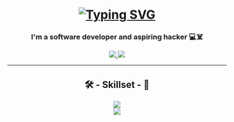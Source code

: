 <h1 align="center">
  <a href="https://git.io/typing-svg">
    <img src="https://readme-typing-svg.demolab.com?font=Fira+Code&weight=500&size=30&pause=1000&color=3EEB33&background=43FF3700&center=true&random=false&width=435&lines=Hi%2C+I'm+Spartano!%F0%9F%91%8B;It's+Hacking+time!%F0%9F%91%A8%E2%80%8D%F0%9F%92%BB" alt="Typing SVG" />
  </a>
</h1>

<h3 align="center">
  I'm a software developer and aspiring hacker 💻☠️
</h3>

<div align="center">
  <a href="https://www.linkedin.com/in/emanuele-savonitti-dev/" target="_blank">
    <img src="https://img.shields.io/badge/LinkedIn-0077B5?style=for-the-badge&logo=linkedin&logoColor=white" target="_blank" />
  </a>
  <a href="#" target="_blank">
    <img src="https://img.shields.io/badge/HackTheBox-111927?style=for-the-badge&logo=Hack%20The%20Box&logoColor=9FEF00" target="_blank" />
  </a>
</div>

<hr/>

<h2 align="center">🛠️ - Skillset - 🧰</h2>
<div align="center">
  <a href="#">
    <img src="https://skillicons.dev/icons?i=html,css,js,jquery,py,cs,dotnet,mysql" />    
  </a>
</div>
<div align="center">
  <a href="#">
    <img src="https://skillicons.dev/icons?i=linux,bash,powershell,vim,vscode,wordpress,git,github" />   
  </a>
</div>

<!--
### Hi there 👋

**Spartano-97/Spartano-97** is a ✨ _special_ ✨ repository because its `README.md` (this file) appears on your GitHub profile.

Here are some ideas to get you started:

- 🔭 I’m currently working on ...
- 🌱 I’m currently learning ...
- 👯 I’m looking to collaborate on ...
- 🤔 I’m looking for help with ...
- 💬 Ask me about ...
- 📫 How to reach me: ...
- 😄 Pronouns: ...
- ⚡ Fun fact: ...
-->
